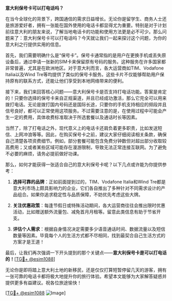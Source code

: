 **意大利保号卡可以打电话吗？**

在当今全球化的背景下，跨国通信的需求日益增长。无论你是留学生、商务人士还是旅游爱好者，拥有一张能在国外使用的电话卡都显得尤为重要。特别是对于计划前往意大利的朋友来说，了解当地电话卡的功能和使用方法更是必不可少。那么问题来了：意大利保号卡可以打电话吗？今天就让我们一起来探讨这个问题，为你的意大利之行提供实用的信息。

首先，我们需要明确什么是“保号卡”。保号卡通常指的是用户在更换手机或丢失原设备后，通过申请一张新的SIM卡来保留原有号码的服务。这种服务在许多国家都非常普遍，尤其是在欧洲地区。对于意大利而言，各大运营商如TIM、Vodafone Italia以及Wind Tre等均提供了类似的保号卡服务。这些卡片不仅能够帮助用户保持原有的联系方式，还能让他们享受到本地网络带来的便利。

接下来，我们来回答核心问题——意大利保号卡是否支持打电话功能。答案是肯定的！只要你选择的保号卡来自正规渠道，并且已经成功激活，那么它完全可以用来拨打电话。无论是拨打国内号码还是国际长途，只要你的手机支持相应的频段并且信号良好，都可以正常使用这项服务。不过需要注意的是，在使用过程中可能会产生一定的费用，具体收费标准取决于所选套餐以及通话时长等因素。

当然了，除了打电话之外，现代意义上的电话卡还肩负着更多职责，比如发送短信、上网冲浪等等。因此，在购买保号卡之前，建议大家仔细阅读相关条款，确保自己清楚各项资费细节。例如，部分套餐可能包含免费分钟数但对超出部分收取较高费用；又或者某些区域可能存在漫游限制，导致无法正常连接互联网。为了避免不必要的麻烦，请务必提前做好功课。

那么，如何才能获得一张适合自己的意大利保号卡呢？以下几点或许能为你提供参考：

1. **选择可靠的品牌**：正如前面提到过的，TIM、Vodafone Italia和Wind Tre都是意大利市场上颇具影响力的企业，它们各自推出了多种针对不同需求设计的产品组合。如果你追求稳定性与品质保障，不妨优先考虑这些大牌。
   
2. **关注优惠政策**：每逢节假日或特殊活动期间，各大运营商往往会推出限时优惠活动，比如赠送额外流量包、减免首月月租等。留意此类信息有助于节省开支。
    
3. **评估个人需求**：根据自身情况决定需要多少语音通话时间、数据流量以及短信数量等因素。毕竟每个人的生活方式都不尽相同，找到最契合自己生活方式的方案才是王道！

最后，让我们再次强调一下开头提到的那个关键点——**意大利保号卡是可以打电话的！**[[TG💪+ @esim1088](https://t.me/s/esim1088)]

无论你是即将踏上意大利土地的新移民，还是仅仅打算短暂停留几天的游客，拥有一张可靠的电话卡都将极大地提升你的旅行体验。希望本文能够为大家解答疑惑并提供更多有益建议。祝各位旅途愉快！

[[TG💪+ @esim1088](https://t.me/s/esim1088) ![Image](https://i.postimg.cc/4NQfJmqS/Snipaste-2025-05-13-00-14-12.png)]